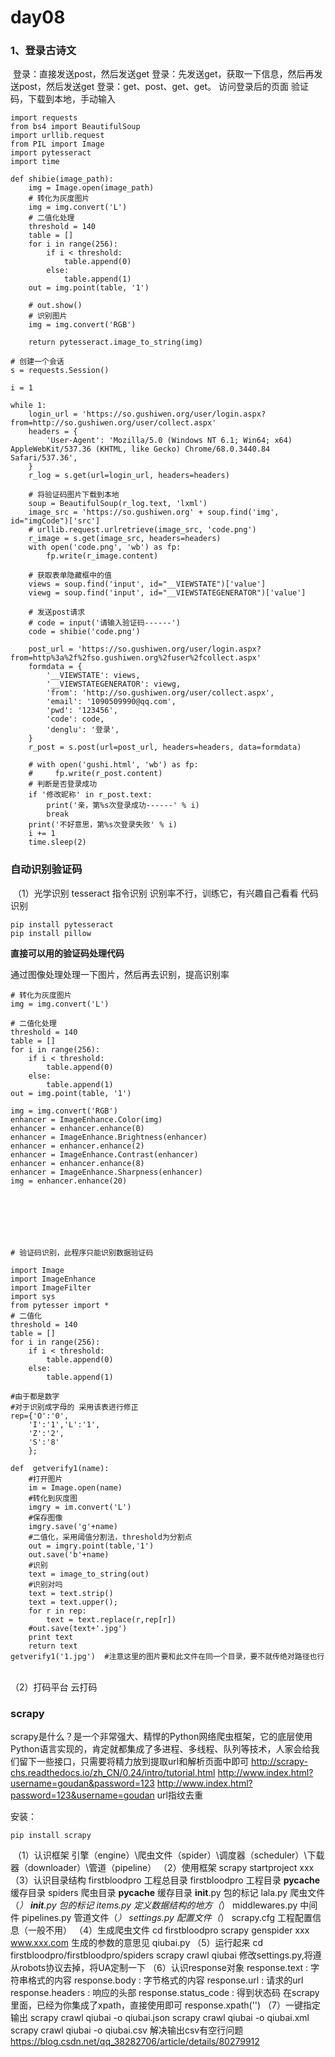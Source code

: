 # day08

### 1、登录古诗文

​    登录：直接发送post，然后发送get
    登录：先发送get，获取一下信息，然后再发送post，然后发送get
    登录：get、post、get、get。  访问登录后的页面
    验证码，下载到本地，手动输入

```
import requests
from bs4 import BeautifulSoup
import urllib.request
from PIL import Image
import pytesseract
import time

def shibie(image_path):
    img = Image.open(image_path)
    # 转化为灰度图片
    img = img.convert('L')
    # 二值化处理
    threshold = 140
    table = []
    for i in range(256):
        if i < threshold:
            table.append(0)
        else:
            table.append(1)
    out = img.point(table, '1')

    # out.show()
    # 识别图片
    img = img.convert('RGB')

    return pytesseract.image_to_string(img)

# 创建一个会话
s = requests.Session()

i = 1

while 1:
    login_url = 'https://so.gushiwen.org/user/login.aspx?from=http://so.gushiwen.org/user/collect.aspx'
    headers = {
        'User-Agent': 'Mozilla/5.0 (Windows NT 6.1; Win64; x64) AppleWebKit/537.36 (KHTML, like Gecko) Chrome/68.0.3440.84 Safari/537.36',
    }
    r_log = s.get(url=login_url, headers=headers)

    # 将验证码图片下载到本地
    soup = BeautifulSoup(r_log.text, 'lxml')
    image_src = 'https://so.gushiwen.org' + soup.find('img', id="imgCode")['src']
    # urllib.request.urlretrieve(image_src, 'code.png')
    r_image = s.get(image_src, headers=headers)
    with open('code.png', 'wb') as fp:
        fp.write(r_image.content)

    # 获取表单隐藏框中的值
    views = soup.find('input', id="__VIEWSTATE")['value']
    viewg = soup.find('input', id="__VIEWSTATEGENERATOR")['value']

    # 发送post请求
    # code = input('请输入验证码------')
    code = shibie('code.png')

    post_url = 'https://so.gushiwen.org/user/login.aspx?from=http%3a%2f%2fso.gushiwen.org%2fuser%2fcollect.aspx'
    formdata = {
        '__VIEWSTATE': views,
        '__VIEWSTATEGENERATOR': viewg,
        'from': 'http://so.gushiwen.org/user/collect.aspx',
        'email': '1090509990@qq.com',
        'pwd': '123456',
        'code': code,
        'denglu': '登录',
    }
    r_post = s.post(url=post_url, headers=headers, data=formdata)

    # with open('gushi.html', 'wb') as fp:
    #     fp.write(r_post.content)
    # 判断是否登录成功
    if '修改昵称' in r_post.text:
        print('亲，第%s次登录成功------' % i)
        break
    print('不好意思，第%s次登录失败' % i)
    i += 1
    time.sleep(2)
```





### 自动识别验证码

​    （1）光学识别  tesseract
        指令识别
            识别率不行，训练它，有兴趣自己看看
        代码识别

```
pip install pytesseract
pip install pillow
```



 **直接可以用的验证码处理代码**

通过图像处理处理一下图片，然后再去识别，提高识别率

```
# 转化为灰度图片
img = img.convert('L')

# 二值化处理
threshold = 140
table = []
for i in range(256):
    if i < threshold:
        table.append(0)
    else:
        table.append(1)
out = img.point(table, '1')

img = img.convert('RGB')
enhancer = ImageEnhance.Color(img)
enhancer = enhancer.enhance(0)
enhancer = ImageEnhance.Brightness(enhancer)
enhancer = enhancer.enhance(2)
enhancer = ImageEnhance.Contrast(enhancer)
enhancer = enhancer.enhance(8)
enhancer = ImageEnhance.Sharpness(enhancer)
img = enhancer.enhance(20)







# 验证码识别，此程序只能识别数据验证码  

import Image    
import ImageEnhance    
import ImageFilter    
import sys    
from pytesser import *  
# 二值化    
threshold = 140    
table = []    
for i in range(256):    
	if i < threshold:    
		table.append(0)    
	else:    
		table.append(1)    
 
#由于都是数字    
#对于识别成字母的 采用该表进行修正    
rep={'O':'0',    
	'I':'1','L':'1',    
	'Z':'2',    
	'S':'8'    
	};    
 
def  getverify1(name):          
	#打开图片    
	im = Image.open(name)    
	#转化到灰度图  
	imgry = im.convert('L')  
	#保存图像  
	imgry.save('g'+name)    
	#二值化，采用阈值分割法，threshold为分割点   
	out = imgry.point(table,'1')    
	out.save('b'+name)    
	#识别    
	text = image_to_string(out)    
	#识别对吗    
	text = text.strip()    
	text = text.upper();      
	for r in rep:    
		text = text.replace(r,rep[r])     
	#out.save(text+'.jpg')    
	print text    
	return text    
getverify1('1.jpg')  #注意这里的图片要和此文件在同一个目录，要不就传绝对路径也行
```



​            
​    （2）打码平台
        云打码



### scrapy

​    scrapy是什么？是一个非常强大、精悍的Python网络爬虫框架，它的底层使用Python语言实现的，肯定就都集成了多进程、多线程、队列等技术，人家会给我们留下一些接口，只需要将精力放到提取url和解析页面中即可
	http://scrapy-chs.readthedocs.io/zh_CN/0.24/intro/tutorial.html
    http://www.index.html?username=goudan&password=123
    http://www.index.html?password=123&username=goudan
    url指纹去重

安装：

```
pip install scrapy
```


​    （1）认识框架
        引擎（engine）\爬虫文件（spider）\调度器（scheduler）\下载器（downloader）\管道（pipeline）
    （2）使用框架
        scrapy startproject xxx
    （3）认识目录结构
        firstbloodpro               工程总目录
            firstbloodpro           工程目录
                __pycache__         缓存目录
                spiders             爬虫目录
                    __pycache__     缓存目录
                    __init__.py     包的标记
                    lala.py         爬虫文件（*）
                __init__.py         包的标记
                items.py            定义数据结构的地方（*）
                middlewares.py      中间件
                pipelines.py        管道文件（*）
                settings.py         配置文件（*）
            scrapy.cfg              工程配置信息（一般不用）
    （4）生成爬虫文件
        cd firstbloodpro
        scrapy genspider xxx www.xxx.com
        生成的参数的意思见  qiubai.py
    （5）运行起来
        cd firstbloodpro/firstbloodpro/spiders
        scrapy crawl qiubai
        修改settings.py,将遵从robots协议去掉，将UA定制一下
    （6）认识response对象
        response.text : 字符串格式的内容
        response.body : 字节格式的内容
        response.url : 请求的url
        response.headers : 响应的头部
        response.status_code : 得到状态码
        在scrapy里面，已经为你集成了xpath，直接使用即可
        response.xpath('')
    （7）一键指定输出
        scrapy crawl qiubai -o qiubai.json
        scrapy crawl qiubai -o qiubai.xml
        scrapy crawl qiubai -o qiubai.csv
        解决输出csv有空行问题
        https://blog.csdn.net/qq_38282706/article/details/80279912